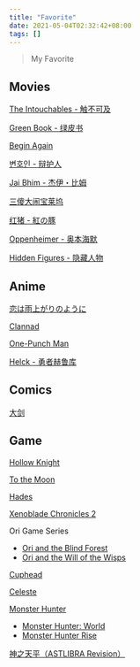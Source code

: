 ```yaml
---
title: "Favorite"
date: 2021-05-04T02:32:42+08:00
tags: []
---
```


> My Favorite

## Movies

[The Intouchables - 触不可及](https://en.wikipedia.org/wiki/The_Intouchables)

[Green Book - 绿皮书](<https://en.wikipedia.org/wiki/Green_Book_(film)>)

[Begin Again](<https://en.wikipedia.org/wiki/Begin_Again_(film)>)

[변호인 - 辩护人](https://en.wikipedia.org/wiki/The_Attorney)

[Jai Bhim - 杰伊・比姆](https://en.wikipedia.org/wiki/Jai_Bhim_%28film%29)

[三傻大闹宝莱坞](https://en.wikipedia.org/wiki/3_Idiots)

[红猪 - 紅の豚](https://en.wikipedia.org/wiki/Porco_Rosso)

[Oppenheimer - 奥本海默](<https://en.wikipedia.org/wiki/Oppenheimer_(film)>)

[Hidden Figures - 隐藏人物](https://en.wikipedia.org/wiki/Hidden_Figures)

## Anime

[恋は雨上がりのように](https://www.koiame-anime.com/)

[Clannad](https://en.wikipedia.org/wiki/List_of_Clannad_episodes)

[One-Punch Man](https://en.wikipedia.org/wiki/One-Punch_Man)

[Helck - 勇者赫鲁库](<https://en.wikipedia.org/wiki/Helck_(manga)>)

## Comics

[大剑](<https://en.wikipedia.org/wiki/Claymore_(manga)>)

## Game

[Hollow Knight](https://www.hollowknight.com/)

[To the Moon](https://en.wikipedia.org/wiki/To_the_Moon)

[Hades](<https://en.wikipedia.org/wiki/Hades_(video_game)>)

[Xenoblade Chronicles 2](https://en.wikipedia.org/wiki/Xenoblade_Chronicles_2)

Ori Game Series

- [Ori and the Blind Forest](https://www.orithegame.com/blind-forest/)
- [Ori and the Will of the Wisps](https://www.orithegame.com/)

[Cuphead](https://en.wikipedia.org/wiki/Cuphead)

[Celeste](<https://en.wikipedia.org/wiki/Celeste_(video_game)>)

[Monster Hunter](https://en.wikipedia.org/wiki/Monster_Hunter)

- [Monster Hunter: World](https://en.wikipedia.org/wiki/Monster_Hunter:_World)
- [Monster Hunter Rise](https://en.wikipedia.org/wiki/Monster_Hunter_Rise)

[神之天平（ASTLIBRA Revision）](https://store.steampowered.com/app/1718570/ASTLIBRA_Revision/)
